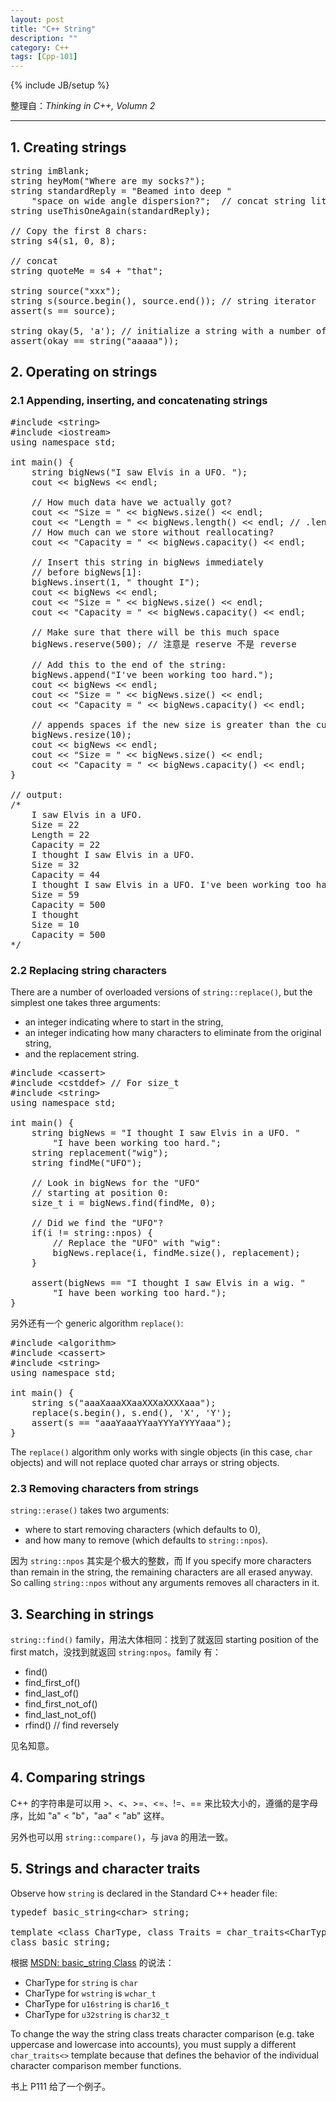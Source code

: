 ```yaml
---
layout: post
title: "C++ String"
description: ""
category: C++
tags: [Cpp-101]
---
```

{% include JB/setup %}

整理自：_Thinking in C++, Volumn 2_

-----

## 1. Creating strings

<pre class="prettyprint linenums">
string imBlank;
string heyMom("Where are my socks?");
string standardReply = "Beamed into deep "
	"space on wide angle dispersion?";	// concat string literals
string useThisOneAgain(standardReply);

// Copy the first 8 chars:
string s4(s1, 0, 8);

// concat
string quoteMe = s4 + "that";

string source("xxx");
string s(source.begin(), source.end()); // string iterator
assert(s == source);

string okay(5, 'a'); // initialize a string with a number of copies of a single character
assert(okay == string("aaaaa"));
</pre>
	
## 2. Operating on strings

### 2.1 Appending, inserting, and concatenating strings

<pre class="prettyprint linenums">
#include &lt;string&gt;
#include &lt;iostream&gt;
using namespace std;

int main() {
    string bigNews("I saw Elvis in a UFO. ");
    cout &lt;&lt; bigNews &lt;&lt; endl;

	// How much data have we actually got?
    cout &lt;&lt; "Size = " &lt;&lt; bigNews.size() &lt;&lt; endl;
    cout &lt;&lt; "Length = " &lt;&lt; bigNews.length() &lt;&lt; endl; // .length() and .size() are identical
	// How much can we store without reallocating?
    cout &lt;&lt; "Capacity = " &lt;&lt; bigNews.capacity() &lt;&lt; endl;

	// Insert this string in bigNews immediately
	// before bigNews[1]:
    bigNews.insert(1, " thought I");
    cout &lt;&lt; bigNews &lt;&lt; endl;
    cout &lt;&lt; "Size = " &lt;&lt; bigNews.size() &lt;&lt; endl;
    cout &lt;&lt; "Capacity = " &lt;&lt; bigNews.capacity() &lt;&lt; endl;
	
	// Make sure that there will be this much space
    bigNews.reserve(500); // 注意是 reserve 不是 reverse 
	
	// Add this to the end of the string:
    bigNews.append("I've been working too hard.");
    cout &lt;&lt; bigNews &lt;&lt; endl;
    cout &lt;&lt; "Size = " &lt;&lt; bigNews.size() &lt;&lt; endl;
    cout &lt;&lt; "Capacity = " &lt;&lt; bigNews.capacity() &lt;&lt; endl;
    
    // appends spaces if the new size is greater than the current string size or truncates the string otherwise
    bigNews.resize(10);
    cout &lt;&lt; bigNews &lt;&lt; endl;
    cout &lt;&lt; "Size = " &lt;&lt; bigNews.size() &lt;&lt; endl;
    cout &lt;&lt; "Capacity = " &lt;&lt; bigNews.capacity() &lt;&lt; endl;
}

// output: 
/* 
	I saw Elvis in a UFO.
	Size = 22
	Length = 22
	Capacity = 22
	I thought I saw Elvis in a UFO.
	Size = 32
	Capacity = 44
	I thought I saw Elvis in a UFO. I've been working too hard.
	Size = 59
	Capacity = 500
	I thought
	Size = 10
	Capacity = 500
*/
</pre>

### 2.2 Replacing string characters

There are a number of overloaded versions of `string::replace()`, but the simplest one takes three arguments: 

- an integer indicating where to start in the string, 
- an integer indicating how many characters to eliminate from the original string, 
- and the replacement string.

<pre class="prettyprint linenums">
#include &lt;cassert&gt;
#include &lt;cstddef&gt; // For size_t
#include &lt;string&gt;
using namespace std;

int main() {
    string bigNews = "I thought I saw Elvis in a UFO. "
		"I have been working too hard.";
    string replacement("wig");
    string findMe("UFO");
    
	// Look in bigNews for the "UFO"
	// starting at position 0:
    size_t i = bigNews.find(findMe, 0);
	
	// Did we find the "UFO"?
    if(i != string::npos) {
    	// Replace the "UFO" with "wig":
        bigNews.replace(i, findMe.size(), replacement);
	}

	assert(bigNews == "I thought I saw Elvis in a wig. "
		"I have been working too hard.");
}
</pre>

另外还有一个 generic algorithm `replace()`:

<pre class="prettyprint linenums">
#include &lt;algorithm&gt;
#include &lt;cassert&gt;
#include &lt;string&gt;
using namespace std;

int main() {
	string s("aaaXaaaXXaaXXXaXXXXaaa");
	replace(s.begin(), s.end(), 'X', 'Y');
	assert(s == "aaaYaaaYYaaYYYaYYYYaaa");
}
</pre>

The `replace()` algorithm only works with single objects (in this case, `char` objects) and will not replace quoted char arrays or string objects.

### 2.3 Removing characters from strings

`string::erase()` takes two arguments: 

- where to start removing characters (which defaults to 0), 
- and how many to remove (which defaults to `string::npos`). 

因为 `string::npos` 其实是个极大的整数，而 If you specify more characters than remain in the string, the remaining characters are all erased anyway. So calling `string::npos` without any arguments removes all characters in it.

## 3. Searching in strings

`string::find()` family，用法大体相同：找到了就返回 starting position of the first match，没找到就返回 `string:npos`。family 有：

- find()
- find_first_of()
- find_last_of()
- find_first_not_of()
- find_last_not_of()
- rfind() 				// find reversely

见名知意。

## 4. Comparing strings

C++ 的字符串是可以用 >、<、>=、<=、!=、== 来比较大小的，遵循的是字母序，比如 "a" < "b"，"aa" < "ab" 这样。

另外也可以用 `string::compare()`，与 java 的用法一致。

## 5. Strings and character traits

Observe how `string` is declared in the Standard C++ header file:

<pre class="prettyprint linenums">
typedef basic_string&lt;char&gt; string;

template &lt;class CharType, class Traits = char_traits&lt;CharType&gt;, class Allocator = allocator&lt;CharType&gt;&gt;
class basic_string;
</pre>

根据 [MSDN: basic_string Class](https://msdn.microsoft.com/en-us/library/syxtdd4f.aspx) 的说法：

- CharType for `string` is `char`
- CharType for `wstring` is `wchar_t` 
- CharType for `u16string` is `char16_t` 
- CharType for `u32string` is `char32_t`

To change the way the string class treats character comparison (e.g. take uppercase and lowercase into accounts), you must supply a different `char_traits<>` template because that defines the behavior of the individual character comparison member functions.

书上 P111 给了一个例子。